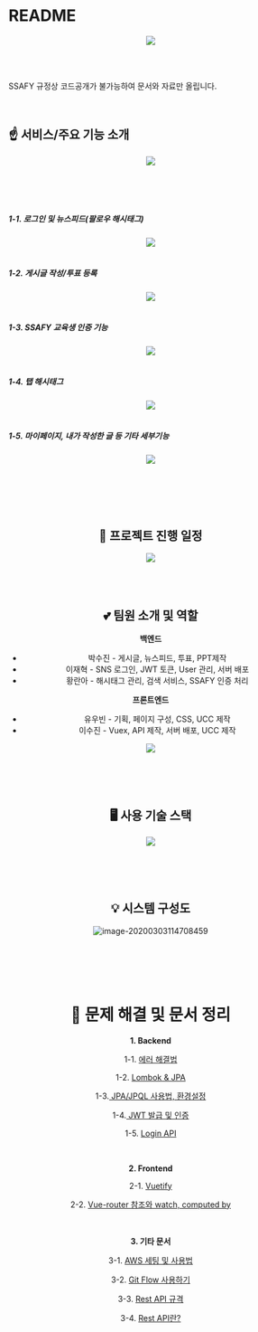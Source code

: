 # README

<center><img src="https://user-images.githubusercontent.com/33229855/75741484-0d49e400-5d4e-11ea-9eed-744b53d5cf87.png"/></center>

<br/><br/>

SSAFY 규정상 코드공개가 불가능하여 문서와 자료만 올립니다.

<br/>



## :point_up: <b style="">서비스/주요 기능 소개</b>

<center><img src="https://user-images.githubusercontent.com/33229855/75741787-fb1c7580-5d4e-11ea-8458-833add1ba1c2.png"/></center>

<br/><br/><br/>

##### 1-1. 로그인 및 뉴스피드(팔로우 해시태그)

<center><img src="https://user-images.githubusercontent.com/33229855/75740178-56983480-5d4a-11ea-86f9-4ca48832fa4e.png"/></center>

<br/>

##### 1-2. 게시글 작성/투표 등록

<center><img src="https://user-images.githubusercontent.com/33229855/75740360-c1e20680-5d4a-11ea-9b37-f2c24017609f.png"/></center>

<br/>

##### 1-3. SSAFY 교육생 인증 기능

<center><img src="https://user-images.githubusercontent.com/33229855/75740557-6106fe00-5d4b-11ea-9111-239133a7c950.png"/></center>

<br/>

##### 1-4. 탭 해시태그

<center><img src="https://user-images.githubusercontent.com/33229855/75741804-0bcceb80-5d4f-11ea-9142-d57fa0d3f70b.png"/> 
</center>

<br/>

##### 1-5. 마이페이지, 내가 작성한 글 등 기타 세부기능

<center><img src="https://user-images.githubusercontent.com/33229855/75741804-0bcceb80-5d4f-11ea-9142-d57fa0d3f70b.png"/></

<br/>





<br/><br/><br/><br/>



## **:calendar: 프로젝트 진행 일정**

<center><img src="https://user-images.githubusercontent.com/33229855/75741393-cd82fc80-5d4d-11ea-81af-40970652f544.png"/></center>



<br/><br/>

## **:two_hearts: 팀원 소개 및 역할**

**백엔드**

- 박수진 - 게시글, 뉴스피드, 투표, PPT제작
- 이재혁 - SNS 로그인, JWT 토큰, User 관리, 서버 배포
- 황란아 - 해시태그 관리, 검색 서비스, SSAFY 인증 처리

**프론트엔드**

- 유우빈 - 기획, 페이지 구성, CSS, UCC 제작
- 이수진 - Vuex, API 제작, 서버 배포, UCC 제작

<center><img src="https://user-images.githubusercontent.com/33229855/75739140-724e0b80-5d47-11ea-9b33-d49c47183298.png"/></center>

<br/><br/><br/>



## **:desktop_computer: 사용 기술 스택**

<center><img src="https://user-images.githubusercontent.com/33229855/75741437-e68bad80-5d4d-11ea-8700-f4ca256e8482.png"/></center>



<br/><br/><br/>

## **:bulb: 시스템 구성도**

![image-20200303114708459](https://user-images.githubusercontent.com/33229855/75741458-f73c2380-5d4d-11ea-8ce2-1bf3dc8a5bd0.png)

<br/><br/>

<br/>

# :first_quarter_moon_with_face: 문제 해결 및 문서 정리

**1. Backend**

1-1. <a href="문서/[Backend] Error 해결법.docx">에러 해결법</a>

1-2. <a href="문서/[Backend] Lombok&JPA.md">Lombok & JPA</a>

1-3.<a href="문서/[Backend] JPA, JPQL 사용법.md"> JPA/JPQL 사용법, 환경설정</a>

1-4.<a href="문서/[Authorization]jwt발급 및 인증.md"> JWT 발급 및 인증</a>

1-5. <a href="문서/[Authorization]LoginApi.md">Login API</a>

<br/>

**2. Frontend**

2-1. <a href="문서/[Frontend] Vuetify.md">Vuetify</a>

2-2. <a href="문서/[Vue]vue-router 참조와 watch,computedby이수진.md">Vue-router 참조와 watch, computed by</a>

<br/>

**3. 기타 문서**

3-1. <a href="문서/[서버]AWS_세팅_및_사용법_문서_by우빈.md">AWS 세팅 및 사용법</a>

3-2. <a href="문서/[Git]git flow 사용하기by이수진.md">Git Flow 사용하기</a>

3-3. <a href="문서/[API]Rest_API_규격.md">Rest API 규격</a>

3-4. <a href="문서/[API]REST API란by이수진.md">Rest API란?</a>



<br/><br/>
